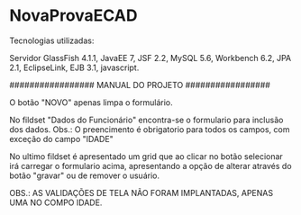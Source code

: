 # NovaProvaECAD

Tecnologias utilizadas:

Servidor GlassFish 4.1.1, JavaEE 7, JSF 2.2, MySQL 5.6, Workbench 6.2, JPA 2.1, EclipseLink, EJB 3.1, javascript.

################# MANUAL DO PROJETO #################

O botão "NOVO" apenas limpa o formulário.

No fildset "Dados do Funcionário" encontra-se o formulario para inclusão dos dados. 
Obs.: O preencimento é obrigatorio para todos os campos, com exceção do campo "IDADE"

No ultimo fildset é apresentado um grid que ao clicar no botão selecionar irá carregar o formulario acima, apresentando a opção 
de alterar através do botão "gravar" ou de remover o usuário.

OBS.: AS VALIDAÇÕES DE TELA NÃO FORAM IMPLANTADAS, APENAS UMA NO COMPO IDADE.
